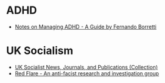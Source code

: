 # ADHD
- [Notes on Managing ADHD - A Guide by Fernando Borretti](https://borretti.me/article/notes-on-managing-adhd)

# UK Socialism
- [UK Socialist News, Journals, and Publications (Collection)](SocNews.md)
- [Red Flare - An anti-facist research and investigation group](https://redflare.info/)
